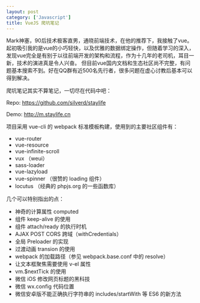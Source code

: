 ```yaml
---
layout: post
category: ['Javascript']
title: VueJS 爬坑笔记
---
```


Mark神塞，90后技术极客直男，通晓前端技术，在他的推荐下，我接触了vue。
起初吸引我的是vue的小巧轻快，以及优雅的数据绑定操作，但随着学习的深入，发现vue完全是有别于以往前端开发的架构和流程，作为十几年的老司机，耳目一新，技术的演进真是令人兴奋。
但目前vue国内文档和生态社区尚不完整，有问题基本搜索不到。好在QQ群有近500名先行者，很多问题在虚心讨教后基本可以得到解决。

爬坑笔记其实不算笔记，一切尽在代码中吧：

Repo: <https://github.com/silverd/staylife>

Demo: <http://m.staylife.cn>

项目采用 vue-cli 的 webpack 标准模板构建，使用到的主要社区组件有：

- vue-router
- vue-resource
- vue-infinite-scroll
- vux （weui）
- sass-loader
- vue-lazyload
- vue-spinner （很赞的 loading 组件）
- locutus （经典的 phpjs.org 的一些函数库）

几个可以特别指出的点：

- 神奇的计算属性 computed
- 组件 keep-alive 的使用
- 组件 attach/ready 的执行时机
- AJAX POST CORS 跨域（withCredentials）
- 全局 Preloader 的实现
- 过渡动画 transion 的使用
- webpack 的加载路径（参见 webpack.base.conf 中的 resolve）
- 让文本框聚焦需要使用 v-el 属性
- vm.$nextTick 的使用
- 微信 iOS 修改网页标题的黑科技
- 微信 wx.config 代码位置
- 微信安卓版不能正确执行字符串的 includes/startWith 等 ES6 的新方法
